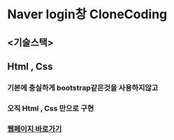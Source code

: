 # Naver login창 CloneCoding

## <기술스택>
## Html , Css 

### 기본에 충실하게 bootstrap같은것을 사용하지않고 <br>
### 오직 Html , Css 만으로 구현
### [웹페이지 바로가기](https://wondonghwi.github.io/naver_cloneCoding_CSS/.)


